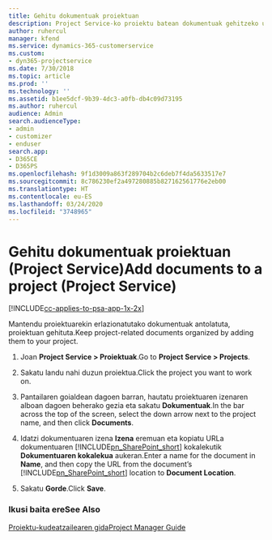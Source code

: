 ```yaml
---
title: Gehitu dokumentuak proiektuan
description: Project Service-ko proiektu batean dokumentuak gehitzeko urratsak
author: ruhercul
manager: kfend
ms.service: dynamics-365-customerservice
ms.custom:
- dyn365-projectservice
ms.date: 7/30/2018
ms.topic: article
ms.prod: ''
ms.technology: ''
ms.assetid: b1ee5dcf-9b39-4dc3-a0fb-db4c09d73195
ms.author: ruhercul
audience: Admin
search.audienceType:
- admin
- customizer
- enduser
search.app:
- D365CE
- D365PS
ms.openlocfilehash: 9f1d3009a863f289704b2c6deb7f4da5633517e7
ms.sourcegitcommit: 8c786230ef2a497280885b827162561776e2eb00
ms.translationtype: HT
ms.contentlocale: eu-ES
ms.lasthandoff: 03/24/2020
ms.locfileid: "3748965"
---
```

# <a name="add-documents-to-a-project-project-service"></a><span data-ttu-id="929ba-103">Gehitu dokumentuak proiektuan (Project Service)</span><span class="sxs-lookup"><span data-stu-id="929ba-103">Add documents to a project (Project Service)</span></span>

[!INCLUDE[cc-applies-to-psa-app-1x-2x](../includes/cc-applies-to-psa-app-1x-2x.md)]

<span data-ttu-id="929ba-104">Mantendu proiektuarekin erlazionatutako dokumentuak antolatuta, proiektuan gehituta.</span><span class="sxs-lookup"><span data-stu-id="929ba-104">Keep project-related documents organized by adding them to your project.</span></span>  
  
1. <span data-ttu-id="929ba-105">Joan **Project Service > Proiektuak**.</span><span class="sxs-lookup"><span data-stu-id="929ba-105">Go to **Project Service > Projects**.</span></span>  
  
2. <span data-ttu-id="929ba-106">Sakatu landu nahi duzun proiektua.</span><span class="sxs-lookup"><span data-stu-id="929ba-106">Click the project you want to work on.</span></span>  
  
3. <span data-ttu-id="929ba-107">Pantailaren goialdean dagoen barran, hautatu proiektuaren izenaren alboan dagoen beherako gezia eta sakatu **Dokumentuak**.</span><span class="sxs-lookup"><span data-stu-id="929ba-107">In the bar across the top of the screen, select the down arrow next to the project name, and then click **Documents**.</span></span>  
  
4. <span data-ttu-id="929ba-108">Idatzi dokumentuaren izena **Izena** eremuan eta kopiatu URLa dokumentuaren [!INCLUDE[pn_SharePoint_short](../includes/pn-sharepoint-short.md)] kokalekutik **Dokumentuaren kokalekua** aukeran.</span><span class="sxs-lookup"><span data-stu-id="929ba-108">Enter a name for the document in **Name**,  and then copy the URL from the document’s [!INCLUDE[pn_SharePoint_short](../includes/pn-sharepoint-short.md)] location to **Document Location**.</span></span>  
  
5. <span data-ttu-id="929ba-109">Sakatu **Gorde**.</span><span class="sxs-lookup"><span data-stu-id="929ba-109">Click **Save**.</span></span>  
  
### <a name="see-also"></a><span data-ttu-id="929ba-110">Ikusi baita ere</span><span class="sxs-lookup"><span data-stu-id="929ba-110">See Also</span></span>  
 [<span data-ttu-id="929ba-111">Proiektu-kudeatzailearen gida</span><span class="sxs-lookup"><span data-stu-id="929ba-111">Project Manager Guide</span></span>](../project-service/project-manager-guide.md)
